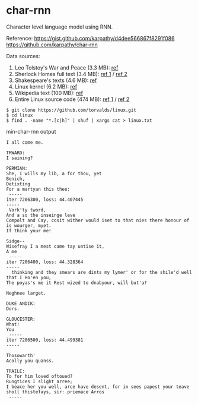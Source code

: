 # char-rnn

Character level language model using RNN.

Reference: https://gist.github.com/karpathy/d4dee566867f8291f086 https://github.com/karpathy/char-rnn

Data sources:
1) Leo Tolstoy's War and Peace (3.3 MB): [ref](http://cs.stanford.edu/people/karpathy/char-rnn/)
2) Sherlock Homes full text (3.4 MB): [ref 1](https://sherlock-holm.es/ascii/) / [ref 2](https://sherlock-holm.es/stories/plain-text/cnus.txt)
3) Shakespeare's texts (4.6 MB): [ref](http://cs.stanford.edu/people/karpathy/char-rnn/)
4) Linux kernel (6.2 MB): [ref](http://cs.stanford.edu/people/karpathy/char-rnn/)
5) Wikipedia text (100 MB): [ref](http://prize.hutter1.net/)
6) Entire Linux source code (474 MB): [ref 1](http://cs.stanford.edu/people/karpathy/char-rnn/) / [ref 2](https://github.com/torvalds/linux)
```
$ git clone https://github.com/torvalds/linux.git
$ cd linux
$ find . -name "*.[c|h]" | shuf | xargs cat > linux.txt
```


min-char-rnn output
```
I all come me.

TRWARD:
I saining?

PERMIAN:
She, I wills my lib, a for thou, yet
Benich,
Detixting
For a martyan this thee:
 -----
iter 7206300, loss: 44.407445
-----
 Vork'ty tword,
And a so the inseinge leve
Compolt and Cay, cosit wither would iset to that nies there honour of is wourger, myet.
If think your me!

Sidge--
Wisefray I a mest came tay untise it,
A me
 -----
iter 7206400, loss: 44.328364
-----
  thinking and they smears are dints my lymer' or for the shile'd well that I Ho'en you,
The poyas's me it Rest wized to dnabyour, will but'a?

Neghnee larget.

DUKE ANDIK:
Dors.

GLOUCESTER:
What!
You
 -----
iter 7206500, loss: 44.499381
-----

Thosowarth'
Acolly you quanss.

TRAILE:
To for him loved oftoued?
Rungtices I slight arree;
I beace her you well, arce have desent, for in sees papest your teave
sholl thistefays, sir: priemace Arros
 -----

```
